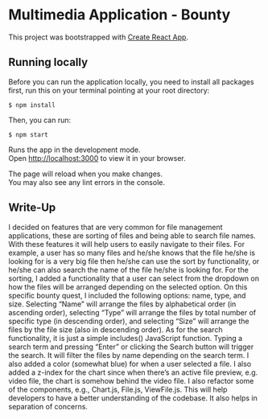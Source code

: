 # Multimedia Application - Bounty

This project was bootstrapped with [Create React App](https://github.com/facebook/create-react-app).

## Running locally

Before you can run the application locally, you need to install all packages first, run this on your terminal pointing at your root directory:

`$ npm install`

Then, you can run:

`$ npm start`

Runs the app in the development mode.\
Open [http://localhost:3000](http://localhost:3000) to view it in your browser.

The page will reload when you make changes.\
You may also see any lint errors in the console.

## Write-Up

I decided on features that are very common for file management applications, these are sorting of files and being able to search file names. With these features it will help users to easily navigate to their files. For example, a user has so many files and he/she knows that the file he/she is looking for is a very big file then he/she can use the sort by functionality, or he/she can also search the name of the file he/she is looking for. For the sorting, I added a functionality that a user can select from the dropdown on how the files will be arranged depending on the selected option. On this specific bounty quest, I included the following options: name, type, and size. Selecting “Name” will arrange the files by alphabetical order (in ascending order), selecting “Type” will arrange the files by total number of specific type (in descending order), and selecting “Size” will arrange the files by the file size (also in descending order). As for the search functionality, it is just a simple includes() JavaScript function. Typing a search term and pressing “Enter” or clicking the Search button will trigger the search. It will filter the files by name depending on the search term. I also added a color (somewhat blue) for when a user selected a file. I also added a z-index for the chart since when there’s an active file preview, e.g. video file, the chart is somehow behind the video file. I also refactor some of the components, e.g., Chart.js, File.js, ViewFile.js. This will help developers to have a better understanding of the codebase. It also helps in separation of concerns.
